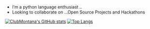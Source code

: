 
-  I’m a python language enthusiast ..
- Looking to collaborate on ...Open Source Projects and Hackathons


[![ClubMontana's GitHub stats](https://github-readme-stats.vercel.app/api?username=ClubMontana&count_private=true&show_icons=true&theme=cobalt)](https://github.com/ClubMontana/github-readme-stats)
[![Top Langs](https://github-readme-stats.vercel.app/api/top-langs/?username=ClubMontana&layout=cobalt)](https://github.com/ClubMontana/github-readme-stats)
